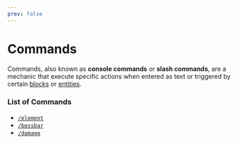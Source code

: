 ```yaml
---
prev: false
---
```


# Commands

Commands, also known as **console commands** or **slash commands**, are a mechanic that execute specific actions when entered as text or triggered by certain [blocks](https://minecraft.wiki/w/Block) or [entities](https://minecraft.wiki/w/Entities).

### List of Commands

- [`/element`](./commands/element.md)
- [`/bossbar`](./commands/bossbar.md)
- [`/damage`](./commands/damage.md)